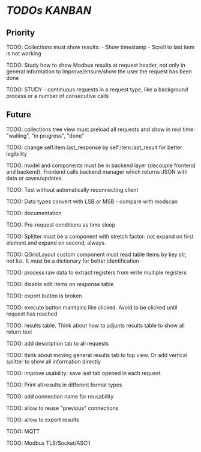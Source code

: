 # *TODOs KANBAN*

## Priority

TODO: Collections must show results:
    - Show timestamp
    - Scroll to last item is not working

TODO: Study how to show Modbus results at request header, not only in general information to improve/ensure/show the user the request has been done

TODO: STUDY - continuous requests in a request type, like a background process or a number of consecutive calls

## Future

TODO: collections tree view must preload all requests and show in real time: "waiting", "in progress", "done"

TODO: change self.item.last_response by self.item.last_result for better legibility

TODO: model and components must be in backend layer (decouple frontend and backend). Frontend calls backend manager which returns JSON with data or saves/updates.

TODO: Test without automatically reconnecting client

TODO: Data types convert with LSB or MSB - compare with modscan

TODO: documentation

TODO: Pre-request conditions as time sleep

TODO: Splitter must be a component with stretch factor: not expand on first element and expand on second, always.

TODO: QGridLayout custom component must read table items by key str, not list. It must be a dictionary for better identification

TODO: process raw data to extract registers from write multiple registers

TODO: disable edit items on response table

TODO: export button is broken

TODO: execute button maintains like clicked. Avoid to be clicked until request has reached

TODO: results table. Think about how to adjunts results table to show all return text

TODO: add description tab to all requests

TODO: think about moving general results tab to top view. Or add vertical splitter to show all information directly

TODO: improve usability: save last tab opened in each request

TODO: Print all results in different format types

TODO: add connection name for reusability

TODO: allow to reuse "previous" connections

TODO: allow to export results

TODO: MQTT

TODO: Modbus TLS/Socket/ASCII
